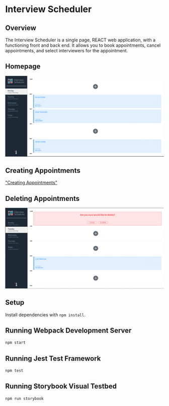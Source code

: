 # Interview Scheduler


## Overview

The Interview Scheduler is a single page, REACT web application, with a functioning front and back end. It allows you to book appointments, cancel appointments, and select interviewers for the appointment.

## Homepage
!["Interview Scheduler Homepage"](https://github.com/shaunjiji/Scheduler/blob/master/docs/home%20page.png?raw=true)

## Creating Appointments
["Creating Appointments"](https://github.com/shaunjiji/Scheduler/blob/master/docs/Create%20Appointments.png?raw=true)

## Deleting Appointments
!["Deleting Appointments"](https://github.com/shaunjiji/Scheduler/blob/master/docs/delete%20appointment.png?raw=true)


## Setup

Install dependencies with `npm install`.

## Running Webpack Development Server

```sh
npm start
```

## Running Jest Test Framework

```sh
npm test
```

## Running Storybook Visual Testbed

```sh
npm run storybook
```
